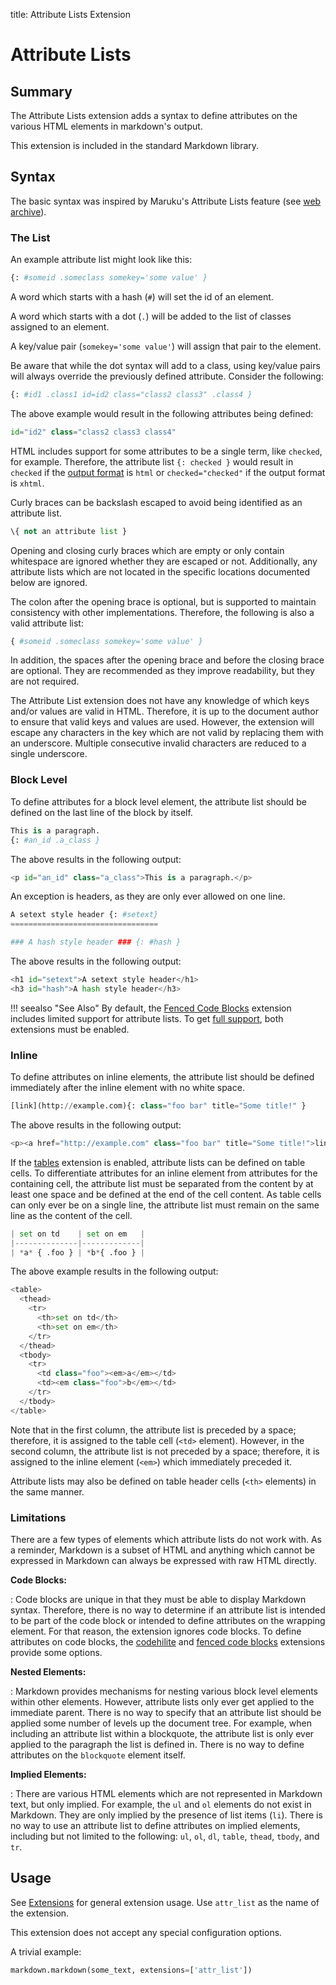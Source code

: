 title: Attribute Lists Extension

# Attribute Lists

## Summary

The Attribute Lists extension adds a syntax to define attributes on the various
HTML elements in markdown's output.

This extension is included in the standard Markdown library.

## Syntax

The basic syntax was inspired by Maruku's Attribute Lists feature (see [web archive][Maruku]).

[Maruku]: https://web.archive.org/web/20170324172643/http://maruku.rubyforge.org/proposal.html

### The List

An example attribute list might look like this:

```py
{: #someid .someclass somekey='some value' }
```

A word which starts with a hash (`#`) will set the id of an element.

A word which starts with a dot (`.`) will be added to the list of classes
assigned to an element.

A key/value pair (`somekey='some value'`) will assign that pair to the element.

Be aware that while the dot syntax will add to a class, using key/value pairs
will always override the previously defined attribute. Consider the following:

```py
{: #id1 .class1 id=id2 class="class2 class3" .class4 }
```

The above example would result in the following attributes being defined:

```py
id="id2" class="class2 class3 class4"
```

HTML includes support for some attributes to be a single term, like `checked`, for example. Therefore, the attribute
list `{: checked }` would result in `checked` if the [output format](../reference.md#output_format) is `html` or
`checked="checked"` if the output format is `xhtml`.

Curly braces can be backslash escaped to avoid being identified as an attribute list.

```py
\{ not an attribute list }
```

Opening and closing curly braces which are empty or only contain whitespace are ignored whether they are escaped or
not. Additionally, any attribute lists which are not located in the specific locations documented below are ignored.

The colon after the opening brace is optional, but is supported to maintain consistency with other implementations.
Therefore, the following is also a valid attribute list:

```py
{ #someid .someclass somekey='some value' }
```

In addition, the spaces after the opening brace and before the closing brace are optional. They are recommended as
they improve readability, but they are not required.

The Attribute List extension does not have any knowledge of which keys and/or values are valid in HTML. Therefore, it
is up to the document author to ensure that valid keys and values are used. However, the extension will escape any
characters in the key which are not valid by replacing them with an underscore. Multiple consecutive invalid
characters are reduced to a single underscore.

### Block Level

To define attributes for a block level element, the attribute list should
be defined on the last line of the block by itself.

```py
This is a paragraph.
{: #an_id .a_class }
```

The above results in the following output:

```py
<p id="an_id" class="a_class">This is a paragraph.</p>
```

An exception is headers, as they are only ever allowed on one line.

```py
A setext style header {: #setext}
=================================

### A hash style header ### {: #hash }
```

The above results in the following output:

```py
<h1 id="setext">A setext style header</h1>
<h3 id="hash">A hash style header</h3>
```

!!! seealso "See Also"
    By default, the [Fenced Code Blocks](./fenced_code_blocks.md#attributes) extension includes limited support for
    attribute lists. To get [full support](./fenced_code_blocks.md#keyvalue-pairs), both extensions must be enabled.

### Inline

To define attributes on inline elements, the attribute list should be defined
immediately after the inline element with no white space.

```py
[link](http://example.com){: class="foo bar" title="Some title!" }
```

The above results in the following output:

```py
<p><a href="http://example.com" class="foo bar" title="Some title!">link</a></p>
```

If the [tables](./tables.md) extension is enabled, attribute lists can be defined on table cells. To differentiate
attributes for an inline element from attributes for the containing cell, the attribute list must be separated from
the content by at least one space and be defined at the end of the cell content. As table cells can only ever be on
a single line, the attribute list must remain on the same line as the content of the cell.

```py
| set on td    | set on em   |
|--------------|-------------|
| *a* { .foo } | *b*{ .foo } |
```

The above example results in the following output:

```py
<table>
  <thead>
    <tr>
      <th>set on td</th>
      <th>set on em</th>
    </tr>
  </thead>
  <tbody>
    <tr>
      <td class="foo"><em>a</em></td>
      <td><em class="foo">b</em></td>
    </tr>
  </tbody>
</table>
```

Note that in the first column, the attribute list is preceded by a space; therefore, it is assigned to the table cell
(`<td>` element). However, in the second column, the attribute list is not preceded by a space; therefore, it is
assigned to the inline element (`<em>`) which immediately preceded it.

Attribute lists may also be defined on table header cells (`<th>` elements) in the same manner.

### Limitations

There are a few types of elements which attribute lists do not work with. As a reminder, Markdown is a subset of HTML
and anything which cannot be expressed in Markdown can always be expressed with raw HTML directly.

__Code Blocks:__

:   Code blocks are unique in that they must be able to display Markdown syntax. Therefore, there is no way to
    determine if an attribute list is intended to be part of the code block or intended to define attributes on the
    wrapping element. For that reason, the extension ignores code blocks. To define attributes on code blocks, the
    [codehilite] and [fenced code blocks] extensions provide some options.

[codehilite]: code_hilite.md
[fenced code blocks]: fenced_code_blocks.md

__Nested Elements:__

:   Markdown provides mechanisms for nesting various block level elements within other elements. However, attribute
    lists only ever get applied to the immediate parent. There is no way to specify that an attribute list should be
    applied some number of levels up the document tree. For example, when including an attribute list within a
    blockquote, the attribute list is only ever applied to the paragraph the list is defined in. There is no way to
    define attributes on the `blockquote` element itself.

__Implied Elements:__

:   There are various HTML elements which are not represented in Markdown text, but only implied. For example, the
    `ul` and `ol` elements do not exist in Markdown. They are only implied by the presence of list items (`li`). There
    is no way to use an attribute list to define attributes on implied elements, including but not limited to the
    following: `ul`, `ol`, `dl`, `table`, `thead`, `tbody`, and `tr`.

## Usage

See [Extensions](index.md) for general extension usage. Use `attr_list` as the
name of the extension.

This extension does not accept any special configuration options.

A trivial example:

```py
markdown.markdown(some_text, extensions=['attr_list'])
```
